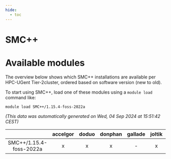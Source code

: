 ```yaml
---
hide:
  - toc
---
```


SMC++
=====

# Available modules


The overview below shows which SMC++ installations are available per HPC-UGent Tier-2cluster, ordered based on software version (new to old).

To start using SMC++, load one of these modules using a `module load` command like:

```shell
module load SMC++/1.15.4-foss-2022a
```

*(This data was automatically generated on Wed, 04 Sep 2024 at 15:51:42 CEST)*  

| |accelgor|doduo|donphan|gallade|joltik|shinx|skitty|
| :---: | :---: | :---: | :---: | :---: | :---: | :---: | :---: |
|SMC++/1.15.4-foss-2022a|x|x|x|-|x|-|x|
